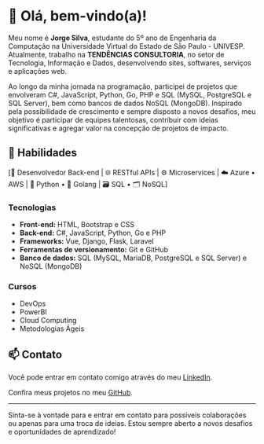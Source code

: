 # 👋 Olá, bem-vindo(a)!

Meu nome é **Jorge Silva**, estudante do 5º ano de Engenharia da Computação na Universidade Virtual do Estado de São Paulo - UNIVESP. Atualmente, trabalho na **TENDÊNCIAS CONSULTORIA**, no setor de Tecnologia, Informação e Dados, desenvolvendo sites, softwares, serviços e aplicações web.

Ao longo da minha jornada na programação, participei de projetos que envolveram C#, JavaScript, Python, Go, PHP e SQL (MySQL, PostgreSQL e SQL Server), bem como bancos de dados NoSQL (MongoDB). Inspirado pela possibilidade de crescimento e sempre disposto a novos desafios, meu objetivo é participar de equipes talentosas, contribuir com ideias significativas e agregar valor na concepção de projetos de impacto.

## 🚀 Habilidades

[🚀 Desenvolvedor Back-end | 🌐 RESTful APIs | ⚙️ Microservices | ☁️ Azure • AWS | 🐍 Python • 🐹 Golang | 🗃️ SQL • 🗂️ NoSQL]

### Tecnologias

- **Front-end:** HTML, Bootstrap e CSS
- **Back-end:** C#, JavaScript, Python, Go e PHP
- **Frameworks:** Vue, Django, Flask, Laravel
- **Ferramentas de versionamento:** Git e GitHub
- **Banco de dados:** SQL (MySQL, MariaDB, PostgreSQL e SQL Server) e NoSQL (MongoDB)

### Cursos

- DevOps
- PowerBI
- Cloud Computing
- Metodologias Ágeis

## 📫 Contato

Você pode entrar em contato comigo através do meu [LinkedIn](https://www.linkedin.com/in/jorge-silvva/).

Confira meus projetos no meu [GitHub](https://github.com/jorgesilvva).

---

Sinta-se à vontade para e entrar em contato para possíveis colaborações ou apenas para uma troca de ideias. Estou sempre aberto a novos desafios e oportunidades de aprendizado!
